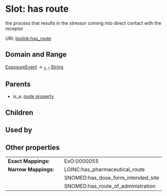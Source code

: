
# Slot: has route


the process that results in the stressor coming into direct contact with the receptor

URI: [biolink:has_route](https://w3id.org/biolink/vocab/has_route)


## Domain and Range

[ExposureEvent](ExposureEvent.md) &#8594;  <sub>0..1</sub> [String](types/String.md)

## Parents

 *  is_a: [node property](node_property.md)

## Children


## Used by


## Other properties

|  |  |  |
| --- | --- | --- |
| **Exact Mappings:** | | ExO:0000055 |
| **Narrow Mappings:** | | LOINC:has_pharmaceutical_route |
|  | | SNOMED:has_dose_form_intended_site |
|  | | SNOMED:has_route_of_administration |

